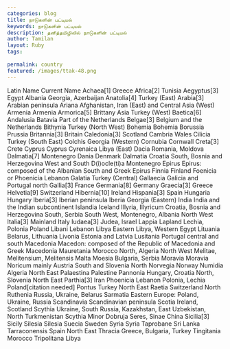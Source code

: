 ```yaml
---
categories: blog
title: நாடுகளின் பட்டியல்
keywords: நாடுகளின் பட்டியல்
description: தனித்தமிழிலில் நாடுகளின் பட்டியல்
author: Tamilan
layout: Ruby
tags: 
 
permalink: country
featured: /images/ttak-48.png
---
```

Latin Name 	Current Name
Achaea[1] 	Greece
Africa[2] 	Tunisia
Aegyptus[3] 	Egypt
Albania 	Georgia, Azerbaijan
Anatolia[4] 	Turkey (East)
Arabia[3] 	Arabian peninsula
Ariana 	Afghanistan, Iran (East) and Central Asia (West)
Armenia 	Armenia
Armorica[5] 	Brittany
Asia 	Turkey (West)
Baetica[6] 	Andalusia
Batavia 	Part of the Netherlands
Belgae[3] 	Belgium and the Netherlands
Bithynia 	Turkey (North West)
Bohemia 	Bohemia
Borussia 	Prussia
Britannia[3] 	Britain
Caledonia[3] 	Scotland
Cambria 	Wales
Cilicia 	Turkey (South East)
Colchis 	Georgia (Western)
Cornubia 	Cornwall
Creta[3] 	Crete
Cyprus 	Cyprus
Cyrenaica 	Libya (East)
Dacia 	Romania, Moldova
Dalmatia[7] 	Montenegro
Dania 	Denmark
Dalmatia 	Croatia South, Bosnia and Herzegovina West and South
D(i)ocle(ti)a 	Montenegro
Epirus 	Epirus: composed of the Albanian South and Greek Epirus
Finnia 	Finland
Foenicia or Phoenicia 	Lebanon
Galatia 	Turkey (Central)
Gallaecia 	Galicia and Portugal north
Gallia[3] 	France
Germania[8] 	Germany
Graecia[3] 	Greece
Helvetia[9] 	Switzerland
Hibernia[10] 	Ireland
Hispania[3] 	Spain
Hungaria 	Hungary
Iberia[3] 	Iberian peninsula
Iberia 	Georgia (Eastern)
India 	India and the Indian subcontinent
Islandia 	Iceland
Illyria, Illyricum 	Croatia, Bosnia and Herzegovina South, Serbia South West, Montenegro, Albania North West
Italia[3] 	Mainland Italy
Iudaea[3] 	Judea, Israel
Lappia 	Lapland
Lechia, Polonia 	Poland
Libani 	Lebanon
Libya 	Eastern Libya, Western Egypt
Lituania 	Belarus, Lithuania
Livonia 	Estonia and Latvia
Lusitania 	Portugal central and south
Macedonia 	Macedon: composed of the Republic of Macedonia and Greek Macedonia
Mauretania 	Morocco North, Algeria North West
Melitae, Melitensium, Melitensis 	Malta
Moesia 	Bulgaria, Serbia
Moravia 	Moravia
Noricum 	mainly Austria South and Slovenia North
Norvegia 	Norway
Numidia 	Algeria North East
Palaestina 	Palestine
Pannonia 	Hungary, Croatia North, Slovenia North East
Parthia[3] 	Iran
Phoenicia 	Lebanon
Polonia, Lechia 	Poland[citation needed]
Pontus 	Turkey North East
Raetia 	Switzerland North
Ruthenia 	Russia, Ukraine, Belarus
Sarmatia 	Eastern Europe: Poland, Ukraine, Russia
Scandinavia 	Scandinavian peninsula
Scotia 	Ireland, Scotland
Scythia 	Ukraine, South Russia, Kazakhstan, East Uzbekistan, North Turkmenistan
Scythia Minor 	Dobruja
Seres, Sinae 	China
Sicilia[3] 	Sicily
Silesia 	Silesia
Suecia 	Sweden
Syria 	Syria
Taprobane 	Sri Lanka
Tarraconensis 	Spain North East
Thracia 	Greece, Bulgaria, Turkey
Tingitania 	Morocco
Tripolitana 	Libya